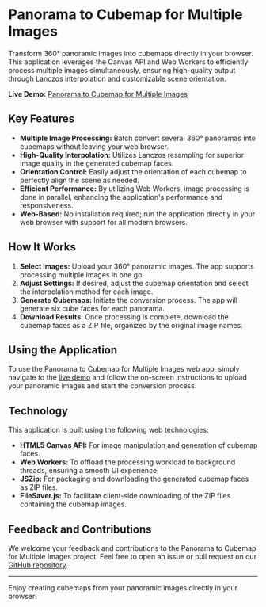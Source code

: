# Panorama to Cubemap for Multiple Images

Transform 360° panoramic images into cubemaps directly in your browser. This application leverages the Canvas API and Web Workers to efficiently process multiple images simultaneously, ensuring high-quality output through Lanczos interpolation and customizable scene orientation.

**Live Demo:** [Panorama to Cubemap for Multiple Images](https://gejix.github.io/panorama-to-cubemap_multipleImage/)

## Key Features

- **Multiple Image Processing:** Batch convert several 360° panoramas into cubemaps without leaving your web browser.
- **High-Quality Interpolation:** Utilizes Lanczos resampling for superior image quality in the generated cubemap faces.
- **Orientation Control:** Easily adjust the orientation of each cubemap to perfectly align the scene as needed.
- **Efficient Performance:** By utilizing Web Workers, image processing is done in parallel, enhancing the application's performance and responsiveness.
- **Web-Based:** No installation required; run the application directly in your web browser with support for all modern browsers.

## How It Works

1. **Select Images:** Upload your 360° panoramic images. The app supports processing multiple images in one go.
2. **Adjust Settings:** If desired, adjust the cubemap orientation and select the interpolation method for each image.
3. **Generate Cubemaps:** Initiate the conversion process. The app will generate six cube faces for each panorama.
4. **Download Results:** Once processing is complete, download the cubemap faces as a ZIP file, organized by the original image names.

## Using the Application

To use the Panorama to Cubemap for Multiple Images web app, simply navigate to the [live demo](https://gejix.github.io/panorama-to-cubemap_multipleImage/) and follow the on-screen instructions to upload your panoramic images and start the conversion process.

## Technology

This application is built using the following web technologies:

- **HTML5 Canvas API:** For image manipulation and generation of cubemap faces.
- **Web Workers:** To offload the processing workload to background threads, ensuring a smooth UI experience.
- **JSZip:** For packaging and downloading the generated cubemap faces as ZIP files.
- **FileSaver.js:** To facilitate client-side downloading of the ZIP files containing the cubemap images.

## Feedback and Contributions

We welcome your feedback and contributions to the Panorama to Cubemap for Multiple Images project. Feel free to open an issue or pull request on our [GitHub repository]([https://github.com/your-github-repo](https://github.com/Gejix/panorama-to-cubemap_multipleImage)).

---

Enjoy creating cubemaps from your panoramic images directly in your browser!

